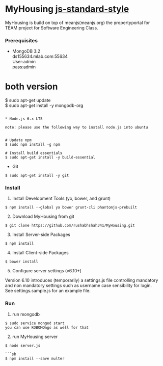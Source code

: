 # MyHousing [js-standard-style](https://meanjs.org/?style=flat)

MyHousing is build on top of meanjs(meanjs.org) the propertyportal for TEAM project for Software Engineering Class.


### Prerequisites ###

* MongoDB 3.2  
ds155634.mlab.com:55634  
User:admin  
pass:admin  


# both version
$ sudo apt-get update  
$ sudo apt-get install -y mongodb-org  
```

* Node.js 6.x LTS

note: please use the following way to install node.js into ubuntu  


# Update npm
$ sudo npm install -g npm

# Install build essentials
$ sudo apt-get install -y build-essential

```
* Git

```shell
$ sudo apt-get install -y git
```

### Install ###

1. Install Development Tools (yo, bower, and grunt)
```shell
$ npm install --global yo bower grunt-cli phantomjs-prebuilt
```

2. Download MyHousing from git  
```shell
$ git clone https://github.com/rushabhshah341/MyHousing.git
```

3. Install Server-side Packages
```shell
$ npm install
```

4. Install Client-side Packages  
```shell
$ bower install
```
5. Configure server settings (v6.10+)

  Version 6.10 introduces (temporarily) a settings.js file controlling mandatory and non mandatory settings such as username case sensibility for login. See settings.sample.js for an example file. 

### Run ###

1. run mongodb
```shell
$ sudo service mongod start
you can use ROBOMOngo as well for that
```

2. run MyHousing server  
```shell
$ node server.js

```sh
$ npm install --save multer
```


